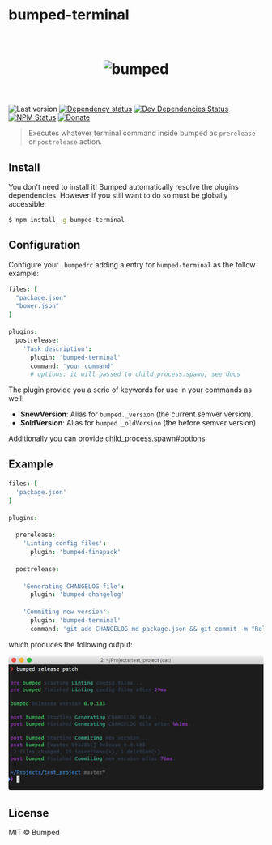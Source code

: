 # bumped-terminal

<h1 align="center">
  <br>
  <img src="http://i.imgur.com/DmMbFwL.png" alt="bumped">
  <br>
  <br>
</h1>

![Last version](https://img.shields.io/github/tag/bumped/bumped-terminal.svg?style=flat-square)
[![Dependency status](http://img.shields.io/david/bumped/bumped-terminal.svg?style=flat-square)](https://david-dm.org/bumped/bumped-terminal)
[![Dev Dependencies Status](http://img.shields.io/david/dev/bumped/bumped-terminal.svg?style=flat-square)](https://david-dm.org/bumped/bumped-terminal#info=devDependencies)
[![NPM Status](http://img.shields.io/npm/dm/bumped-terminal.svg?style=flat-square)](https://www.npmjs.org/package/bumped-terminal)
[![Donate](https://img.shields.io/badge/donate-paypal-blue.svg?style=flat-square)](https://paypal.me/kikobeats)

> Executes whatever terminal command inside bumped as `prerelease` or `postrelease` action.

## Install

You don't need to install it! Bumped automatically resolve the plugins dependencies. However if you still want to do so must be globally accessible:

```bash
$ npm install -g bumped-terminal
```

## Configuration

Configure your `.bumpedrc` adding a entry for `bumped-terminal` as the follow example:

```cson
files: [
  "package.json"
  "bower.json"
]

plugins:
  postrelease:
    'Task description':
      plugin: 'bumped-terminal'
      command: 'your command'
      # options: it will passed to child_process.spawn, see docs
```

The plugin provide you a serie of keywords for use in your commands as well:

* **$newVersion**: Alias for `bumped._version` (the current semver version).
* **$oldVersion**: Alias for `bumped._oldVersion` (the before semver version).

Additionally you can provide [child_process.spawn#options](https://nodejs.org/api/child_process.html#child_process_child_process_spawn_command_args_options)

## Example

```cson
files: [
  'package.json'
]

plugins:

  prerelease:
    'Linting config files':
      plugin: 'bumped-finepack'

  postrelease:

    'Generating CHANGELOG file':
      plugin: 'bumped-changelog'

    'Commiting new version':
      plugin: 'bumped-terminal'
      command: 'git add CHANGELOG.md package.json && git commit -m "Release $newVersion"'
```

which produces the following output:

<p align="center"><img src="example.png" alt="example"></p>

## License

MIT © Bumped
